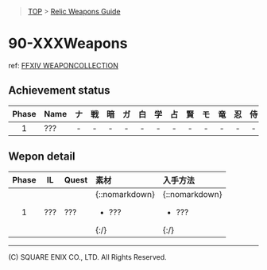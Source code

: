 > [TOP](../README.md) > [Relic Weapons Guide](./README.md)

# 90-XXXWeapons

ref: [FFXIV WEAPONCOLLECTION](https://weapon.ffxivcollection.com/)

## Achievement status

| Phase | Name | ナ | 戦 | 暗 | ガ | 白 | 学 | 占 | 賢 | モ | 竜 | 忍 | 侍 | リ | 詩 | 機 | 踊 | 黒 | 召 | 赤 |
| :---: | :--- | :---: | :---: | :---: | :---: | :---: | :---: | :---: | :---: | :---: | :---: | :---: | :---: | :---: | :---: | :---: | :---: | :---: | :---: | :---: |
| 1 | ??? | - | - | - | - | - | - | - | - | - | - | - | - | - | - | - | - | - | - | - |

## Wepon detail

| Phase | IL | Quest | 素材 | 入手方法 |
| :---: | :---: | :--- | :--- | :--- |
| 1 | ??? | ??? | {::nomarkdown}<ul><li>???</li></ul>{:/} | {::nomarkdown}<ul><li>???</li></ul>{:/} | 


---
(C) SQUARE ENIX CO., LTD. All Rights Reserved.

<script src="https://img.finalfantasyxiv.com/lds/pc/global/js/eorzeadb/loader.js?v2"></script>